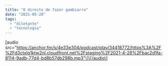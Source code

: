 ```yaml
---
title: "O direito de fazer gambiarra"
date: "2021-05-28"
tags: 
  - "diletante"
  - "tecnologia"
---
```


\[audio src="https://anchor.fm/s/4e33e304/podcast/play/34418772/https%3A%2F%2Fd3ctxlq1ktw2nl.cloudfront.net%2Fstaging%2F2021-4-28%2Fbac2d1fa-8114-9adb-77d4-bd8b57db298b.mp3"\]\[/audio\]
